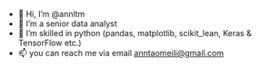 - 👋 Hi, I’m @annltm
- 👀 I’m a senior data analyst
- 🌱 I’m skilled in python (pandas, matplotlib, scikit_lean, Keras & TensorFlow etc.)
- 📫 you can reach me via email anntaomeili@gmail.com

<!---
annltm/annltm is a ✨ special ✨ repository because its `README.md` (this file) appears on your GitHub profile.
You can click the Preview link to take a look at your changes.
--->
